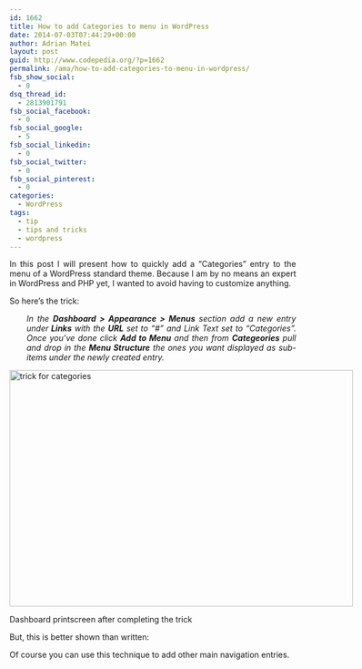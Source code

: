 ```yaml
---
id: 1662
title: How to add Categories to menu in WordPress
date: 2014-07-03T07:44:29+00:00
author: Adrian Matei
layout: post
guid: http://www.codepedia.org/?p=1662
permalink: /ama/how-to-add-categories-to-menu-in-wordpress/
fsb_show_social:
  - 0
dsq_thread_id:
  - 2813901791
fsb_social_facebook:
  - 0
fsb_social_google:
  - 5
fsb_social_linkedin:
  - 0
fsb_social_twitter:
  - 0
fsb_social_pinterest:
  - 0
categories:
  - WordPress
tags:
  - tip
  - tips and tricks
  - wordpress
---
```

<p style="text-align: justify;">
  In this post I will present how to quickly add a &#8220;Categories&#8221; entry to the menu of a WordPress standard theme. Because I am by no means an expert in WordPress and PHP yet, I wanted to avoid having to customize anything.
</p>

So here&#8217;s the trick:

<p style="text-align: justify; padding-left: 30px;">
  <em>In the <strong>Dashboard > Appearance > Menus</strong> section add a new entry under<strong> Links</strong> with the <strong>URL</strong> set to &#8220;#&#8221; and Link Text set to &#8220;Categories&#8221;. Once you&#8217;ve done click <strong>Add to Menu</strong> and then from <strong>Categeories</strong> pull and drop in the <strong>Menu Structure</strong> the ones you want displayed as sub-items under the newly created entry.</em>
</p>

<p style="text-align: justify;">
  <!--more-->
</p>

<div id="attachment_1671" style="width: 614px" class="wp-caption alignnone">
  <a href="{{site.url}}/wp-content/uploads/2014/07/trick-for-categories.png"><img class="wp-image-1671 size-large" src="{{site.url}}/wp-content/uploads/2014/07/trick-for-categories-1024x705.png" alt="trick for categories" width="604" height="415" srcset="{{site.url}}/wp-content/uploads/2014/07/trick-for-categories-1024x705.png 1024w, {{site.url}}/wp-content/uploads/2014/07/trick-for-categories-300x206.png 300w, {{site.url}}/wp-content/uploads/2014/07/trick-for-categories.png 1233w" sizes="(max-width: 604px) 100vw, 604px" /></a>

  <p class="wp-caption-text">
    Dashboard printscreen after completing the trick
  </p>
</div>

But, this is better shown than written:



Of course you can use this technique to add other main navigation entries.
